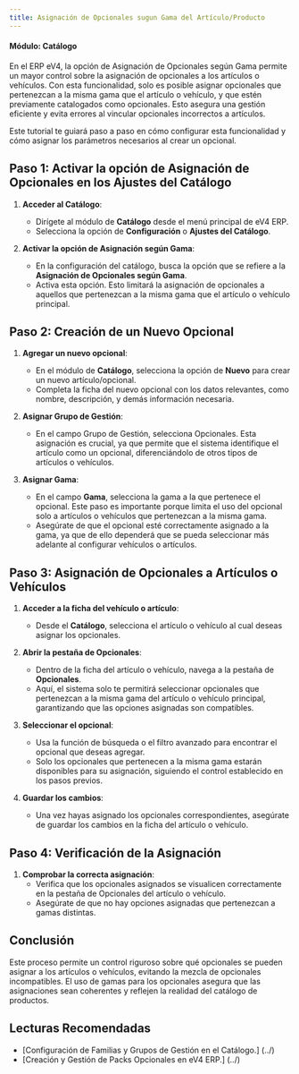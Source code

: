 ```yaml
---
title: Asignación de Opcionales sugun Gama del Artículo/Producto
---
```


#### Módulo: Catálogo

En el ERP eV4, la opción de Asignación de Opcionales según Gama permite un mayor control sobre la asignación de opcionales a los artículos o vehículos. Con esta funcionalidad, solo es posible asignar opcionales que pertenezcan a la misma gama que el artículo o vehículo, y que estén previamente catalogados como opcionales. Esto asegura una gestión eficiente y evita errores al vincular opcionales incorrectos a artículos.

Este tutorial te guiará paso a paso en cómo configurar esta funcionalidad y cómo asignar los parámetros necesarios al crear un opcional.
## Paso 1: Activar la opción de Asignación de Opcionales en los Ajustes del Catálogo

1.    **Acceder al Catálogo**:
       - Dirígete al módulo de **Catálogo** desde el menú principal de eV4 ERP.
       - Selecciona la opción de **Configuración** o **Ajustes del Catálogo**.

2.    **Activar la opción de Asignación según Gama**:
       - En la configuración del catálogo, busca la opción que se refiere a la **Asignación de Opcionales según Gama**.
       - Activa esta opción. Esto limitará la asignación de opcionales a aquellos que pertenezcan a la misma gama que el artículo o vehículo principal.

## Paso 2: Creación de un Nuevo Opcional

1.    **Agregar un nuevo opcional**:
       - En el módulo de **Catálogo**, selecciona la opción de **Nuevo** para crear un nuevo artículo/opcional.
       - Completa la ficha del nuevo opcional con los datos relevantes, como nombre, descripción, y demás información necesaria.

2.    **Asignar Grupo de Gestión**:
       - En el campo Grupo de Gestión, selecciona Opcionales. Esta asignación es crucial, ya que permite que el sistema identifique el artículo como un opcional, diferenciándolo de otros tipos de artículos o vehículos.

3.    **Asignar Gama**:
       - En el campo **Gama**, selecciona la gama a la que pertenece el opcional. Este paso es importante porque limita el uso del opcional solo a artículos o vehículos que pertenezcan a la misma gama.
       - Asegúrate de que el opcional esté correctamente asignado a la gama, ya que de ello dependerá que se pueda seleccionar más adelante al configurar vehículos o artículos.

## Paso 3: Asignación de Opcionales a Artículos o Vehículos

1.    **Acceder a la ficha del vehículo o artículo**:
       - Desde el **Catálogo**, selecciona el artículo o vehículo al cual deseas asignar los opcionales.

2.    **Abrir la pestaña de Opcionales**:
       - Dentro de la ficha del artículo o vehículo, navega a la pestaña de **Opcionales**.
       - Aquí, el sistema solo te permitirá seleccionar opcionales que pertenezcan a la misma gama del artículo o vehículo principal, garantizando que las opciones asignadas son compatibles.

3.    **Seleccionar el opcional**:
       - Usa la función de búsqueda o el filtro avanzado para encontrar el opcional que deseas agregar.
       - Solo los opcionales que pertenecen a la misma gama estarán disponibles para su asignación, siguiendo el control establecido en los pasos previos.

4.    **Guardar los cambios**:
       - Una vez hayas asignado los opcionales correspondientes, asegúrate de guardar los cambios en la ficha del artículo o vehículo.

## Paso 4: Verificación de la Asignación

1.    **Comprobar la correcta asignación**:
       - Verifica que los opcionales asignados se visualicen correctamente en la pestaña de Opcionales del artículo o vehículo.
       - Asegúrate de que no hay opciones asignadas que pertenezcan a gamas distintas.

## Conclusión

Este proceso permite un control riguroso sobre qué opcionales se pueden asignar a los artículos o vehículos, evitando la mezcla de opcionales incompatibles. El uso de gamas para los opcionales asegura que las asignaciones sean coherentes y reflejen la realidad del catálogo de productos.
## Lecturas Recomendadas

   - [Configuración de Familias y Grupos de Gestión en el Catálogo.] (../)
   - [Creación y Gestión de Packs Opcionales en eV4 ERP​​.] (../)
